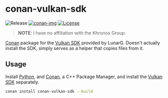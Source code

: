 # conan-vulkan-sdk

![Release][release-img]
[![conan-img]][conan-url]
[![License][license-img]][license-url]

> **NOTE**: I have no affiliation with the Khronos Group. 

[Conan](https://conan.io) package for the [Vulkan SDK](https://github.com/LunarG/VulkanTools) provided by LunarG. Doesn't actually install the SDK, simply serves as a helper that copies files from it.


## Usage

Install [Python](https://www.python.org/downloads/), and [Conan](https://www.conan.io/), a C++ Package Manager, and install the [Vulkan SDK](https://vulkan.lunarg.com/signin) separately.

```bash
conan install conan-vulkan-sdk --build
```

[release-img]: https://img.shields.io/badge/release-1.0.21.0-B46BD6.svg?style=flat-square
[conan-img]: https://img.shields.io/badge/conan.io-1.0.21.0-green.svg?style=flat-square
[conan-url]: https://www.conan.io/source/vulkan-sdk/1.0.21.0/alaingalvan/testing
[license-img]: http://img.shields.io/:license-apache-blue.svg?style=flat-square
[license-url]: http://www.apache.org/licenses/LICENSE-2.0